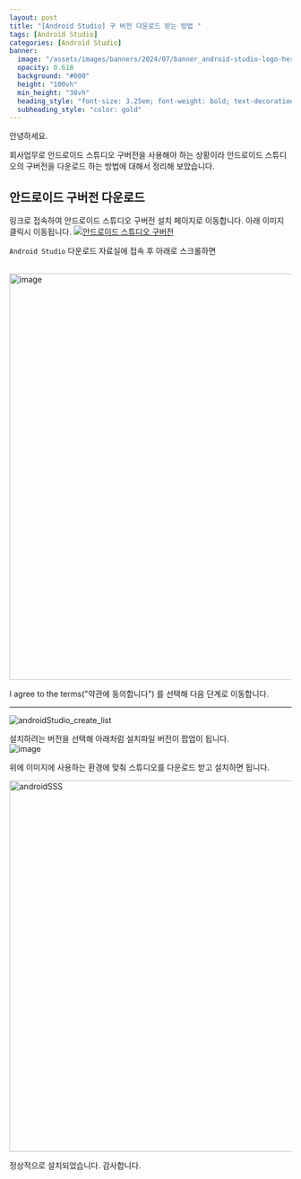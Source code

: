 ```yaml
---
layout: post
title: "[Android Studio] 구 버전 다운로드 받는 방법 "
tags: [Android Studio]
categories: [Android Studio]
banner:
  image: "/assets/images/banners/2024/07/banner_android-studio-logo-hero.jpg"
  opacity: 0.618
  background: "#000"
  height: "100vh"
  min_height: "38vh"
  heading_style: "font-size: 3.25em; font-weight: bold; text-decoration: underline"
  subheading_style: "color: gold"
--- 
```


안녕하세요.

회사업무로 안드로이드 스튜디오 구버전을 사용해야 하는 상황이라 
안드로이드 스튜디오의 구버전을 다운로드 하는 방법에 대해서 정리해 보았습니다.



## 안드로이드 구버전 다운로드 

링크로 접속하여 안드로이드 스튜디오 구버전 설치 페이지로 이동합니다.
아래 이미지 클릭시 이동됩니다. 
[![안드로이드 스튜디오 구버전](https://github.com/yunsungjoong/yunsungjoong.github.io/assets/96567925/3fc6f72e-5c8a-44da-a8f3-ba0808ed4541 "안드로이드 구버전 설치")](https://developer.android.com/studio/archive)


`Android Studio` 다운로드 자료실에 접속 후 아래로 스크롤하면 

<br>
<img width="725" alt="image" src="https://github.com/yunsungjoong/yunsungjoong.github.io/assets/96567925/3e0c79ed-26fc-406a-9088-e9bcd33b1076">


I agree to the terms("약관에 동의합니다") 를 선택해 다음 단계로 이동합니다.

---


![androidStudio_create_list](https://github.com/yunsungjoong/yunsungjoong.github.io/assets/96567925/6d4c2f04-e3b4-4bef-a520-346c28fe3b80)

설치하려는 버전을 선택해 아래처럼 설치파일 버전이 팝업이 됩니다.
<br>
![image](https://github.com/yunsungjoong/yunsungjoong.github.io/assets/96567925/161d2522-098c-42c4-8864-272c45093a61)

위에 이미지에 사용하는 환경에 맞춰 스튜디오를 다운로드 받고 설치하면 됩니다.

<img width="662" alt="androidSSS" src="https://github.com/yunsungjoong/yunsungjoong.github.io/assets/96567925/99527f21-7c13-41a4-9b44-e0c2ba9283ec">

정상적으로 설치되었습니다.
감사합니다.




<!-- https://developer.android.com/studio/archive -->